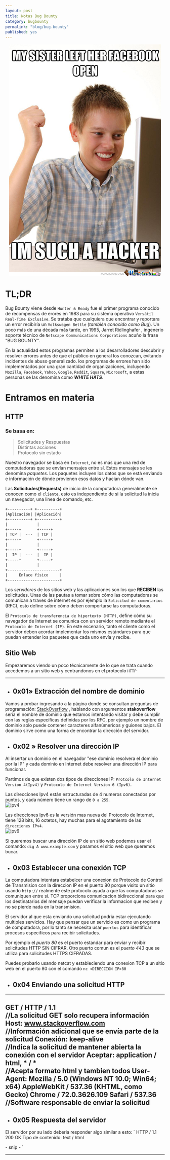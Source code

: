 ```yaml
---
layout: post
title: Notas Bug Bounty
category: bugbounty
permalink: "blog/bug-bounty"
published: yes
---
```


<img class="differentSize40" src="/assets/img/fb.png" alt="antsBUGBOUNTY" style="margin:auto; display:block;">

# TL;DR

Bug Bounty viene desde `Hunter & Ready` fue el primer programa conocido de recompensas de erores en 1983 para su sistema operativo `Versátil Real-Time Exclusive`. Se trataba que cualquiera que encontrar y reportara un error recibiría un `Volkswagen Bettle` (_también conocido como Bug_). Un poco más de una década más tarde, en 1995, Jarret Ridlinghafer , ingenerio soporte técnico de `Netscape Communications Corporations` acuño la frase "BUG BOUNTY".


En la actualidad estos programas permiten a los desarrolladores descubrir y resolver errores antes de que el público en general los conozcan, evitando incidentes de abuso generalizado. los programas de errores han sido implementados por una gran cantidad de organizaciones, incluyendo `Mozilla`, `Facebook`, `Yahoo`, `Google`, `Reddit`, `Square`, `Microsoft`, a estas personas se las denomina como _**WHITE HATS**_.

# Entramos en materia 



## HTTP
### Se basa en:

> Solicitudes y Respuestas<br>
> Distintas acciones<br>
> Protocolo sin estado

Nuestro navegador se basa en `Internet`, no es más que una red de computadoras que se envían mensajes entre sí. Estos mensajes se les denomina _paquetes_. Los paquetes incluyen los datos que se está enviando e información de dónde provienen esos datos y hacian dónde van.

Las **Solicitudes(Requests)** de inicio de la computadora generalmente se conocen como el `cliente`, esto es independiente de si la solicitud la inicia un navegador, una linea de comando, etc.
```
+----------+ +----------+
|Aplicación| |Aplicación|
+----------+ +----------+
|             |
+-----+       +-----+
| TCP |  ···  | TCP |
+-----+       +-----+
|             |
+-----+       +-----+
|  IP |  ···  |  IP |
+-----+       +-----+
|             |
+-----------------------+
|     Enlace físico     |
+-----------------------+
```


Los _servidores_ de los sitios web y las aplicaciones son los que **RECIBEN** las solicitudes. Unas de las pautas a tomar  sobre cómo las computadoras se comunican a traves de internet es por ejemplo la `Solicitud de comentarios` (RFC), esto define sobre cómo deben comportarse las computadoras.

El `Protocolo de transferencia de hipertexto (HTTP)`, define cómo su navegador de Internet se comunica con un servidor remoto mediante el `Protocolo de Internet (IP)`. En este escenario, tanto el cliente como el servidor deben acordar implementar los mismos estándares para que puedan entender los paquetes que cada uno envía y recibe.

## Sitio Web 

Empezaremos viendo un poco técnicamente de lo que se trata cuando accedemos a un sitio web y centrandonos en el protocolo `HTTP`

---
* ## **0x01»** Extracción del nombre de dominio

Vamos a probar ingresando a la página donde se consultan preguntas de programación: [StackOverflow](https://stackoverflow.com)  , hablando con argumentos **stakoverflow** seria el nombre de dominio que estamos intentando visitar y debe cumplir con las reglas específicas definidas por los RFC, por ejemplo un nombre de dominio solo puede contener caracteres alfanúmericos y guiones bajos.
El dominio sirve como una forma de encontrar la dirección del servidor.

* ## **0x02 »** Resolver una dirección IP

Al insertar un dominio en el navegador "ese dominio resolvera el dominio por la IP" y cada dominio en Internet debe resolver una dirección IP para funcionar.

Partimos de que existen dos tipos de direcciones IP: `Protcolo de Internet Version 4(Ipv4)` y `Protocolo de Internet Version 6 (Ipv6)`. 

Las direcciones Ipv4 están estructuradas de 4 numeros conectados por puntos, y cada número tiene un rango de `0 a 255`.
<img class="differentSize60" src="https://i.ytimg.com/vi/izJEQ1b6WM0/maxresdefault.jpg" alt="ipv4" style="margin:auto; display:block;">

Las direcciones Ipv6 es la versión mas nueva del Protocolo de Internet, tiene 128 bits, 16 octetos, hay muchas para el agotamiento de las `direcciones IPv4`.
<img class="differentSize60" src="https://i.ytimg.com/vi/FsieCcOSWn0/maxresdefault.jpg" alt="ipv6" style="margin:auto; display:block;">

Si queremos buscar una dirección IP de un sitio web podemos usar el comando: `dig A www.example.com`  y pasamos el sitio web que queremos bucar.

* ## **0x03** Establecer una conexión TCP

La computadora intentara estabelcer una conexion de Protocolo de Control de Transmision  con la direccion IP en el puerto 80 porque visito un sitio usando `http://` realmente este protocolo ayuda a que las computadoras se comuniquen entre si. TCP proporciona comunicacion bidireccional para que los destinatarios del mensaje puedan verificar la informacion que reciben y no se pierde nada en la transmision.

El servidor al que esta enviando una solicitud podria estar ejecutando multiples servicios. Hay que pensar que un servicio es como un programa de computadora,  por lo tanto se necesita usar `puertos` para identificar procesos especificos para recibir solicitudes.

Por ejemplo el _puerto 80_ es el puerto estandar para enviar y recibir solicitudes HTTP SIN CIFRAR. 
Otro puerto comun es el _puerto 443_ que se utiliza para solicitudes HTTPS CIFRADAS.

Puedes probarlo usando netcat y estableciendo una conexion TCP a un sitio web en el puerto 80 con el comando `nc <DIRECCION IP>80`

* ## **0x04** Enviando una solicitud HTTP

---
GET / HTTP / 1.1<br> //La solicitud GET solo recupera información
Host: www.stackoverflow.com<br> //Información adicional que se envía parte de la solicitud
Conexión: keep-alive<br> //Indica la solicitud de mantener abierta la conexión con el servidor
Aceptar: application / html, * / *<br> //Acepta formato html y tambien todos 
User-Agent: Mozilla / 5.0 (Windows NT 10.0; Win64; x64) AppleWebKit / 537.36 (KHTML, como Gecko) Chrome / 72.0.3626.109 Safari / 537.36 //Software responsable de enviar la solicitud
---

* ## **0x05** Respuesta del servidor

El servidor por su lado deberia responder algo similar a esto:
`
 HTTP / 1.1 200 OK
 Tipo de contenido: text / html
 <html> 
  <head> 
    <title> Google.com </title> 
  </head> 
  <body> 
 - snip -
  </body> 
 </ html >
`









---














